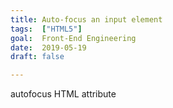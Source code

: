 ```yaml
---
title: Auto-focus an input element
tags:  ["HTML5"]
goal:  Front-End Engineering
date:  2019-05-19
draft: false

---
```

autofocus HTML attribute

